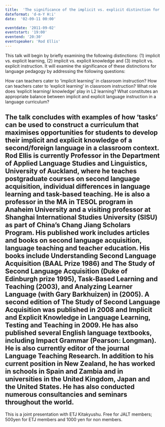 ```yaml
---
title:  'The significance of the implicit vs. explicit distinction for language pedagogy'
dateformat: 'd-m-Y H:i'
date:  '02-09-11 00:00'

eventdate: '2011-09-02'
eventstart: '19:00'
eventend: '20:30'
eventspeaker: 'Rod Ellis'
---
```


This talk will begin by briefly examining the following distinctions: (1) implicit vs. explicit learning, (2) implicit vs. explicit knowledge and (3) implicit vs. explicit instruction. It will examine the significance of these distinctions for language pedagogy by addressing the following questions:

How can teachers cater to ‘implicit learning’ in classroom instruction?
How can teachers cater to ‘explicit learning’ in classroom instruction?
What role does ‘explicit learning/ knowledge’ play in L2 learning?
What constitutes an appropriate balance between implicit and explicit language instruction in a language curriculum?

The talk concludes with examples of how ‘tasks’ can be used to construct a curriculum that maximises opportunities for students to develop their implicit and explicit knowledge of a second/foreign language in a classroom context.
Rod Ellis is currently Professor in the Department of Applied Language Studies and Linguistics, University of Auckland, where he teaches postgraduate courses on second language acquisition, individual differences in language learning and task-based teaching. He is also a professor in the MA in TESOL program in Anaheim University and a visiting professor at Shanghai International Studies University (SISU) as part of China’s Chang Jiang Scholars Program. His published work includes articles and books on second language acquisition, language teaching and teacher education. His books include Understanding Second Language Acquisition (BAAL Prize 1986) and The Study of Second Language Acquisition (Duke of Edinburgh prize 1995), Task-Based Learning and Teaching (2003), and Analyzing Learner Language (with Gary Barkhuizen) in (2005). A second edition of The Study of Second Language Acquisition was published in 2008 and Implicit and Explicit Knowledge in Language Learning, Testing and Teaching in 2009. He has also published several English language textbooks, including Impact Grammar (Pearson: Longman). He is also currently editor of the journal Language Teaching Research. In addition to his current position in New Zealand, he has worked in schools in Spain and Zambia and in universities in the United Kingdom, Japan and the United States. He has also conducted numerous consultancies and seminars throughout the world.
-----
This is a joint presentation with ETJ Kitakyushu.
Free for JALT members; 500yen for ETJ members and 1000 yen for non members.

